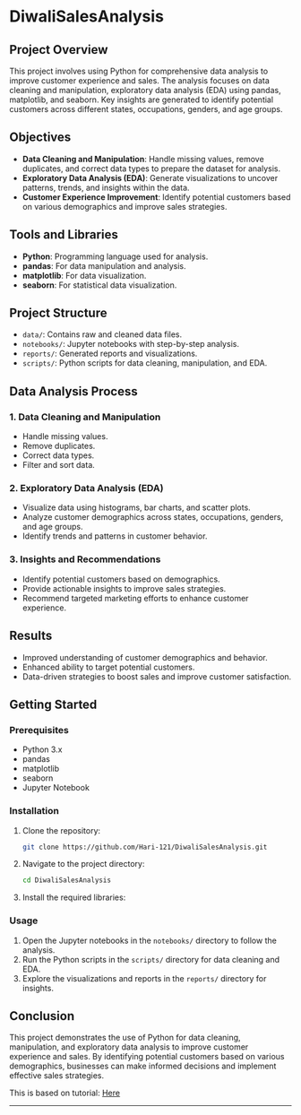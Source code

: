 # DiwaliSalesAnalysis


## Project Overview
This project involves using Python for comprehensive data analysis to improve customer experience and sales. The analysis focuses on data cleaning and manipulation, exploratory data analysis (EDA) using pandas, matplotlib, and seaborn. Key insights are generated to identify potential customers across different states, occupations, genders, and age groups.

## Objectives
- **Data Cleaning and Manipulation**: Handle missing values, remove duplicates, and correct data types to prepare the dataset for analysis.
- **Exploratory Data Analysis (EDA)**: Generate visualizations to uncover patterns, trends, and insights within the data.
- **Customer Experience Improvement**: Identify potential customers based on various demographics and improve sales strategies.

## Tools and Libraries
- **Python**: Programming language used for analysis.
- **pandas**: For data manipulation and analysis.
- **matplotlib**: For data visualization.
- **seaborn**: For statistical data visualization.

## Project Structure
- `data/`: Contains raw and cleaned data files.
- `notebooks/`: Jupyter notebooks with step-by-step analysis.
- `reports/`: Generated reports and visualizations.
- `scripts/`: Python scripts for data cleaning, manipulation, and EDA.

## Data Analysis Process

### 1. Data Cleaning and Manipulation
- Handle missing values.
- Remove duplicates.
- Correct data types.
- Filter and sort data.

### 2. Exploratory Data Analysis (EDA)
- Visualize data using histograms, bar charts, and scatter plots.
- Analyze customer demographics across states, occupations, genders, and age groups.
- Identify trends and patterns in customer behavior.

### 3. Insights and Recommendations
- Identify potential customers based on demographics.
- Provide actionable insights to improve sales strategies.
- Recommend targeted marketing efforts to enhance customer experience.

## Results
- Improved understanding of customer demographics and behavior.
- Enhanced ability to target potential customers.
- Data-driven strategies to boost sales and improve customer satisfaction.

## Getting Started

### Prerequisites
- Python 3.x
- pandas
- matplotlib
- seaborn
- Jupyter Notebook

### Installation
1. Clone the repository:
    ```bash
    git clone https://github.com/Hari-121/DiwaliSalesAnalysis.git
    ```
2. Navigate to the project directory:
    ```bash
    cd DiwaliSalesAnalysis
    ```
3. Install the required libraries:


### Usage
1. Open the Jupyter notebooks in the `notebooks/` directory to follow the analysis.
2. Run the Python scripts in the `scripts/` directory for data cleaning and EDA.
3. Explore the visualizations and reports in the `reports/` directory for insights.

## Conclusion
This project demonstrates the use of Python for data cleaning, manipulation, and exploratory data analysis to improve customer experience and sales. By identifying potential customers based on various demographics, businesses can make informed decisions and implement effective sales strategies.

This is based on tutorial: [Here](https://www.youtube.com/watch?v=KgCgpCIOkIs)

---

